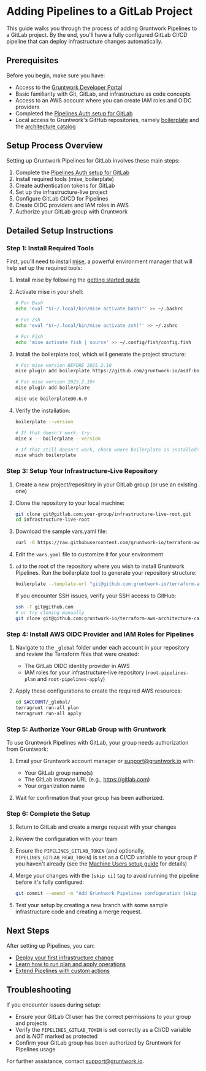 # Adding Pipelines to a GitLab Project

This guide walks you through the process of adding Gruntwork Pipelines to a GitLab project. By the end, you'll have a fully configured GitLab CI/CD pipeline that can deploy infrastructure changes automatically.

## Prerequisites

Before you begin, make sure you have:

- Access to the [Gruntwork Developer Portal](https://app.gruntwork.io/)
- Basic familiarity with Git, GitLab, and infrastructure as code concepts
- Access to an AWS account where you can create IAM roles and OIDC providers
- Completed the [Pipelines Auth setup for GitLab](/2.0/docs/pipelines/installation/viamachineusers#gitlab)
- Local access to Gruntwork's GitHub repositories, namely [boilerplate](https://github.com/gruntwork-io/boilerplate) and the [architecture catalog](https://github.com/gruntwork-io/terraform-aws-architecture-catalog/)

## Setup Process Overview

Setting up Gruntwork Pipelines for GitLab involves these main steps:

1. Complete the [Pipelines Auth setup for GitLab](/2.0/docs/pipelines/installation/viamachineusers#gitlab)
2. Install required tools (mise, boilerplate)
3. Create authentication tokens for GitLab
4. Set up the infrastructure-live project
5. Configure GitLab CI/CD for Pipelines
6. Create OIDC providers and IAM roles in AWS
7. Authorize your GitLab group with Gruntwork

## Detailed Setup Instructions

### Step 1: Install Required Tools

First, you'll need to install [mise](https://mise.jdx.dev/), a powerful environment manager that will help set up the required tools:

1. Install mise by following the [getting started guide](https://mise.jdx.dev/getting-started.html)

2. Activate mise in your shell:
   ```bash
   # For Bash
   echo 'eval "$(~/.local/bin/mise activate bash)"' >> ~/.bashrc

   # For Zsh
   echo 'eval "$(~/.local/bin/mise activate zsh)"' >> ~/.zshrc

   # For Fish
   echo 'mise activate fish | source' >> ~/.config/fish/config.fish
   ```

3. Install the boilerplate tool, which will generate the project structure:
   ```bash
   # For mise version BEFORE 2025.2.10
   mise plugin add boilerplate https://github.com/gruntwork-io/asdf-boilerplate.git

   # For mise version 2025.2.10+
   mise plugin add boilerplate

   mise use boilerplate@0.6.0
   ```

4. Verify the installation:
   ```bash
   boilerplate --version

   # If that doesn't work, try:
   mise x -- boilerplate --version

   # If that still doesn't work, check where boilerplate is installed:
   mise which boilerplate
   ```

### Step 3: Setup Your Infrastructure-Live Repository

1. Create a new project/repository in your GitLab group (or use an existing one)

2. Clone the repository to your local machine:
   ```bash
   git clone git@gitlab.com:your-group/infrastructure-live-root.git
   cd infrastructure-live-root
   ```

3. Download the sample vars.yaml file:
   ```bash
   curl -O https://raw.githubusercontent.com/gruntwork-io/terraform-aws-architecture-catalog/main/examples/gitlab-pipelines/vars.yaml
   ```

4. Edit the `vars.yaml` file to customize it for your environment

5. `cd` to the root of the repository where you wish to install Gruntwork Pipelines.  Run the boilerplate tool to generate your repository structure:
   ```bash
   boilerplate --template-url "git@github.com:gruntwork-io/terraform-aws-architecture-catalog.git//templates/gitlab-pipelines-infrastructure-live-root/?ref=v2.12.6" --output-folder . --var-file vars.yaml --non-interactive
   ```

   If you encounter SSH issues, verify your SSH access to GitHub:
   ```bash
   ssh -T git@github.com
   # or try cloning manually
   git clone git@github.com:gruntwork-io/terraform-aws-architecture-catalog.git
   ```

### Step 4: Install AWS OIDC Provider and IAM Roles for Pipelines


1. Navigate to the `_global` folder under each account in your repository and review the Terraform files that were created:
   - The GitLab OIDC identity provider in AWS
   - IAM roles for your infrastructure-live repository (`root-pipelines-plan` and `root-pipelines-apply`)

2. Apply these configurations to create the required AWS resources:
   ```bash
   cd $ACCOUNT/_global/
   terragrunt run-all plan
   terragrunt run-all apply
   ```

### Step 5: Authorize Your GitLab Group with Gruntwork

To use Gruntwork Pipelines with GitLab, your group needs authorization from Gruntwork:

1. Email your Gruntwork account manager or support@gruntwork.io with:
   - Your GitLab group name(s)
   - The GitLab instance URL (e.g., https://gitlab.com)
   - Your organization name

2. Wait for confirmation that your group has been authorized.

### Step 6: Complete the Setup

1. Return to GitLab and create a merge request with your changes
2. Review the configuration with your team
3. Ensure the `PIPELINES_GITLAB_TOKEN` (and optionally, `PIPELINES_GITLAB_READ_TOKEN`) is set as a CI/CD variable to your group if you haven't already (see the [Machine Users setup guide](/2.0/docs/pipelines/installation/viamachineusers#gitlab) for details)
4. Merge your changes with the `[skip ci]` tag to avoid running the pipeline before it's fully configured:
   ```bash
   git commit --amend -m "Add Gruntwork Pipelines configuration [skip ci]"
   ```

5. Test your setup by creating a new branch with some sample infrastructure code and creating a merge request.

## Next Steps

After setting up Pipelines, you can:

- [Deploy your first infrastructure change](/2.0/docs/pipelines/tutorials/deploying-your-first-infrastructure-change)
- [Learn how to run plan and apply operations](/2.0/docs/pipelines/guides/running-plan-apply)
- [Extend Pipelines with custom actions](/2.0/docs/pipelines/guides/extending-pipelines)

## Troubleshooting

If you encounter issues during setup:

- Ensure your GitLab CI user has the correct permissions to your group and projects
- Verify the `PIPELINES_GITLAB_TOKEN` is set correctly as a CI/CD variable and is *NOT* marked as protected
- Confirm your GitLab group has been authorized by Gruntwork for Pipelines usage

For further assistance, contact [support@gruntwork.io](mailto:support@gruntwork.io).
